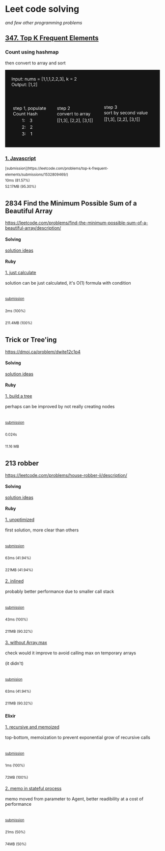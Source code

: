 # Leet code solving  
*and few other programming problems*

## [347. Top K Frequent Elements](https://leetcode.com/problems/top-k-frequent-elements/description/)

### Count using hashmap
then convert to array and sort

![img](./347-top-k-frequent/1-count-in-map.png)

### [1. Javascript](./347-top-k-frequent/1-js/solution.js)
<sup>
[submission](https://leetcode.com/problems/top-k-frequent-elements/submissions/1532809469/)<br>  
10ms (81.57%)<br>  
52.17MB (95.30%)  
</sup>



















## 2834 Find the Minimum Possible Sum of a Beautiful Array
https://leetcode.com/problems/find-the-minimum-possible-sum-of-a-beautiful-array/description/

#### Solving
[solution ideas](./2834-sum-beautiful/solving.md)<br>

#### Ruby
[1. just calculate](./2834-sum-beautiful/1-rb/solution.rb)<br>  
solution can be just calculated, it's O(1) formula with condition<br>  
<sup>  
[submission](https://leetcode.com/submissions/detail/1397630686/)<br>  
2ms (100%)<br>  
211.4MB (100%)  
</sup>

## Trick or Tree'ing
https://dmoj.ca/problem/dwite12c1p4

#### Solving
[solution ideas](./dwite12c1p4/solving.md)<br>

#### Ruby
[1. build a tree](./dwite12c1p4/1-rb/solution.rb)<br>  
perhaps can be improved by not really creating nodes<br>  
<sup>  
[submission](https://dmoj.ca/submission/6695557)<br>  
0.024s<br>  
11.16 MB  
</sup>

## 213 robber
https://leetcode.com/problems/house-robber-ii/description/

#### Solving
[solution ideas](./213-robber/solving.md)<br>

#### Ruby
[1. unoptimized](./213-robber/1-rb/solution.rb)<br>  
first solution, more clear than others<br>  
<sup>  
[submission](https://leetcode.com/submissions/detail/1397543026/)<br>  
63ms (41.94%)<br>  
221MB (41.94%)  
</sup>

[2. inlined](./213-robber/2-rb/solution.rb)<br>  
probably better performance due to smaller call stack<br>  
<sup>  
[submission](https://leetcode.com/submissions/detail/1397630686/)<br>  
43ms (100%)<br>  
211MB (90.32%)  
</sup>

[3. without Array.max](./213-robber/3-rb/solution.rb)<br>  
check would it improve to avoid calling max on temporary arrays<br>  
(it didn't)<br>  
<sup>  
[submision](https://leetcode.com/submissions/detail/1397606332/)<br>  
63ms (41.94%)<br>  
211MB (90.32%)  
</sup>

#### Elixir
[1. recursive and memoized](./213-robber/4-ex/lib/solution.ex)<br>  
top-bottom, memoization to prevent exponential grow of recursive calls<br>  
<sup>  
[submission](https://leetcode.com/submissions/detail/1400044490/)<br>  
1ms (100%)<br>  
72MB (100%)  
</sup>

[2. memo in stateful process](./213-robber/5-ex/lib/solution.ex)<br>  
memo moved from parameter to Agent, better readibility at a cost of performance<br>  
<sup>  
[submission](https://leetcode.com/submissions/detail/1404058373/)<br>  
21ms (50%)<br>  
74MB (50%)  
</sup>

